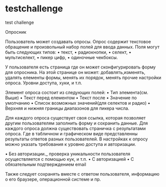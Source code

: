 # testchallenge
test challenge

Опросник

  Пользователь может создавать опросы. Опрос содержит текстовое обращение и произвольный набор 
полей для ввода данных.
Поля могут быть следующих типов:
• текст,
• радиокнопки,
• селект,
• мультиселект,
• пикер цифр,
• одиночные чекбоксы.

  У пользователя есть страница где он может сконфигурировать форму для опросника.
На этой странице он может: добавлять,изменять, удалять елементы формы, менять их порядок, менять
прочие настройки опроса. Уровни доступа, хуки, и т.п. 

  Элемент опроса состоит из следующих полей:
• Тип элемента(см. Выше)
• Текст перед елементом
• Текст после
• Значение по умолчанию
• Список возможных значений(для селектов и радио)
• Верхняя и нижняя границы диапазонов для пикера числа.

  Для каждого опроса существует своя ссылка, которая позволяет другим пользователям заполнить
форму и сохранить данные.
  Для каждого опроса должна существовать страничка с результатами опроса. Где в табличном и
графическом виде представленны результаты ответов разных пользователей.
  В настройках к опросу можно указать требования к уровню доступа и авторизации.
  
• Без авторизации._ проверка уникальности пользователя осуществляется с помощью кук, и т.п.
• С авторизацией
• С обязательным подтверждением email

  Также следует сохранять вместе с ответом пользователя, информацию о его браузере, операционной
системе и пр.
